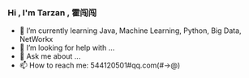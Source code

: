 ### Hi , I'm Tarzan , 霍闯闯

<!--
**mengzhongjack/mengzhongjack** is a ✨ _special_ ✨ repository because its `README.md` (this file) appears on your GitHub profile.

Here are some ideas to get you started:

- 🔭 I’m currently working on ...
- 🌱 I’m currently learning ...
- 👯 I’m looking to collaborate on ...
- 🤔 I’m looking for help with ...
- 💬 Ask me about ...
- 📫 How to reach me: ...
- 😄 Pronouns: ...
- ⚡ Fun fact: ...
-->

- 🌱 I’m currently learning Java, Machine Learning, Python, Big Data, NetWorkx 
- 🤔 I’m looking for help with ...
- 💬 Ask me about ...
- 📫 How to reach me: 544120501#qq.com(#->@)
